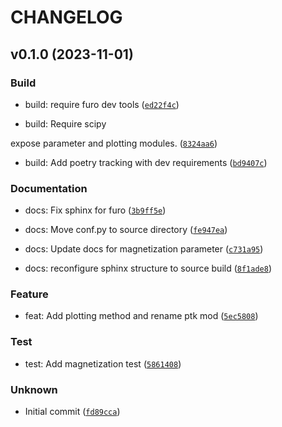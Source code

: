 # CHANGELOG



## v0.1.0 (2023-11-01)

### Build

* build: require furo dev tools ([`ed22f4c`](https://github.com/rmpark1/plasmatk/commit/ed22f4cae4fa9f2cbdd536988eb11d7b2c640a4b))

* build: Require scipy

expose parameter and plotting modules. ([`8324aa6`](https://github.com/rmpark1/plasmatk/commit/8324aa61b6738ca135fda74df2a367cbfbe4db87))

* build: Add poetry tracking with dev requirements ([`bd9407c`](https://github.com/rmpark1/plasmatk/commit/bd9407c57a91329bd1e90f90a33a35f81ae08e35))

### Documentation

* docs: Fix sphinx for furo ([`3b9ff5e`](https://github.com/rmpark1/plasmatk/commit/3b9ff5e02e3c7d1f020cbf6fabe0fe14d0d771cf))

* docs: Move conf.py to source directory ([`fe947ea`](https://github.com/rmpark1/plasmatk/commit/fe947ea3529a1941e600dfcbfa94ab85826761fd))

* docs: Update docs for magnetization parameter ([`c731a95`](https://github.com/rmpark1/plasmatk/commit/c731a951beca86ae71d097eda80eaa61193c6d91))

* docs: reconfigure sphinx structure to source build ([`8f1ade8`](https://github.com/rmpark1/plasmatk/commit/8f1ade80a79226103b44045575066e3cc5d09da4))

### Feature

* feat: Add plotting method and rename ptk mod ([`5ec5808`](https://github.com/rmpark1/plasmatk/commit/5ec5808c1b492069aef85f3f37289d5ac0b2100b))

### Test

* test: Add magnetization test ([`5861408`](https://github.com/rmpark1/plasmatk/commit/5861408e9a1dcf0e09e4e2c2694aebc4e9563160))

### Unknown

* Initial commit ([`fd89cca`](https://github.com/rmpark1/plasmatk/commit/fd89ccad036dde85efaad42926c4cb2c6b4d36dc))
